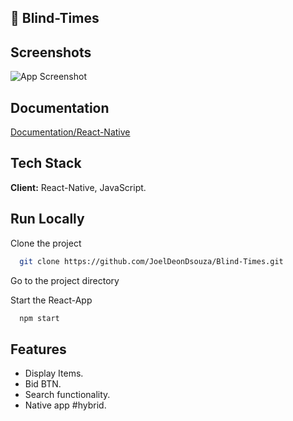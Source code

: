 ## 🚀 Blind-Times
## Screenshots

![App Screenshot](https://jobelhome.w3spaces.com/Screenshot_20220513-211536.png?bypass-cache=69813482)

## Documentation

[Documentation/React-Native](https://reactnative.dev/)


## Tech Stack

**Client:** React-Native, JavaScript.

## Run Locally

Clone the project

```bash
  git clone https://github.com/JoelDeonDsouza/Blind-Times.git
```

Go to the project directory


Start the React-App

```bash
  npm start
```

## Features

- Display Items.
- Bid BTN.
- Search functionality.
- Native app #hybrid.

